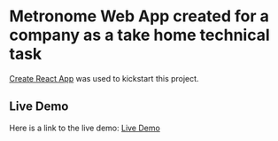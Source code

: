# Metronome Web App created for a company as a take home technical task

[Create React App](https://github.com/facebook/create-react-app) was used to kickstart this project.

## Live Demo

Here is a link to the live demo: [Live Demo](https://jacaddock.github.io/metronome-app/)

